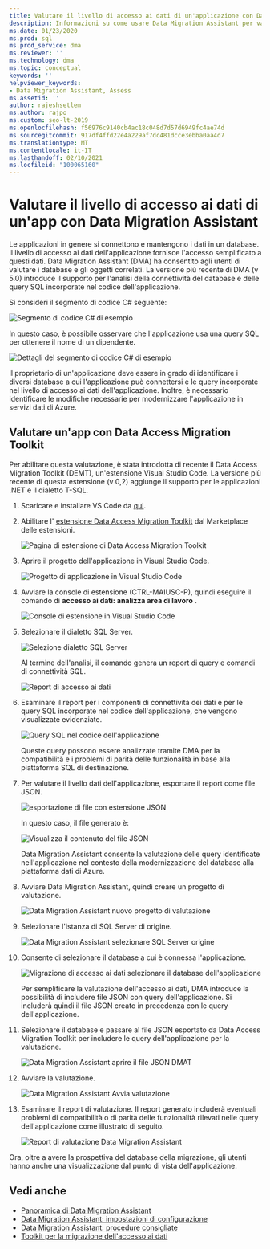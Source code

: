 ```yaml
---
title: Valutare il livello di accesso ai dati di un'applicazione con Data Migration Assistant
description: Informazioni su come usare Data Migration Assistant per valutare il livello di accesso ai dati di un'applicazione.
ms.date: 01/23/2020
ms.prod: sql
ms.prod_service: dma
ms.reviewer: ''
ms.technology: dma
ms.topic: conceptual
keywords: ''
helpviewer_keywords:
- Data Migration Assistant, Assess
ms.assetid: ''
author: rajeshsetlem
ms.author: rajpo
ms.custom: seo-lt-2019
ms.openlocfilehash: f56976c9140cb4ac18c048d7d57d6949fc4ae74d
ms.sourcegitcommit: 917df4ffd22e4a229af7dc481dcce3ebba0aa4d7
ms.translationtype: MT
ms.contentlocale: it-IT
ms.lasthandoff: 02/10/2021
ms.locfileid: "100065160"
---
```

# <a name="assess-an-apps-data-access-layer-with-data-migration-assistant"></a>Valutare il livello di accesso ai dati di un'app con Data Migration Assistant

Le applicazioni in genere si connettono e mantengono i dati in un database. Il livello di accesso ai dati dell'applicazione fornisce l'accesso semplificato a questi dati. Data Migration Assistant (DMA) ha consentito agli utenti di valutare i database e gli oggetti correlati. La versione più recente di DMA (v 5.0) introduce il supporto per l'analisi della connettività del database e delle query SQL incorporate nel codice dell'applicazione.

Si consideri il segmento di codice C# seguente:

![Segmento di codice C# di esempio](../dma/media/dma-assess-app-data-layer/dma-sample-c-sharp-code-segment.png)

In questo caso, è possibile osservare che l'applicazione usa una query SQL per ottenere il nome di un dipendente.

![Dettagli del segmento di codice C# di esempio](../dma/media/dma-assess-app-data-layer/dma-sample-c-sharp-code-detail.png)

Il proprietario di un'applicazione deve essere in grado di identificare i diversi database a cui l'applicazione può connettersi e le query incorporate nel livello di accesso ai dati dell'applicazione. Inoltre, è necessario identificare le modifiche necessarie per modernizzare l'applicazione in servizi dati di Azure.

## <a name="assess-an-app-with-data-access-migration-toolkit"></a>Valutare un'app con Data Access Migration Toolkit

Per abilitare questa valutazione, è stata introdotta di recente il Data Access Migration Toolkit (DEMT), un'estensione Visual Studio Code. La versione più recente di questa estensione (v 0,2) aggiunge il supporto per le applicazioni .NET e il dialetto T-SQL.

1. Scaricare e installare VS Code da [qui](https://code.visualstudio.com/download).
2. Abilitare l' [estensione Data Access Migration Toolkit](https://marketplace.visualstudio.com/items?itemName=ms-databasemigration.data-access-migration-toolkit) dal Marketplace delle estensioni.

   ![Pagina di estensione di Data Access Migration Toolkit](../dma/media/dma-assess-app-data-layer/dma-damt-extension-page.png)

3. Aprire il progetto dell'applicazione in Visual Studio Code.

   ![Progetto di applicazione in Visual Studio Code](../dma/media/dma-assess-app-data-layer/dma-app-project-in-vscode.png)

4. Avviare la console di estensione (CTRL-MAIUSC-P), quindi eseguire il comando di **accesso ai dati: analizza area di lavoro** .

   ![Console di estensione in Visual Studio Code](../dma/media/dma-assess-app-data-layer/dma-vscode-extension-console.png)

5. Selezionare il dialetto SQL Server.

   ![Selezione dialetto SQL Server](../dma/media/dma-assess-app-data-layer/dma-sql-server-dialect.png)

   Al termine dell'analisi, il comando genera un report di query e comandi di connettività SQL.

   ![Report di accesso ai dati](../dma/media/dma-assess-app-data-layer/dma-data-access-report.png)

6. Esaminare il report per i componenti di connettività dei dati e per le query SQL incorporate nel codice dell'applicazione, che vengono visualizzate evidenziate.

   ![Query SQL nel codice dell'applicazione](../dma/media/dma-assess-app-data-layer/dma-sql-queries-in-app-code.png)

   Queste query possono essere analizzate tramite DMA per la compatibilità e i problemi di parità delle funzionalità in base alla piattaforma SQL di destinazione.

7. Per valutare il livello dati dell'applicazione, esportare il report come file JSON.

   ![esportazione di file con estensione JSON](../dma/media/dma-assess-app-data-layer/dma-json-file-export.png)

   In questo caso, il file generato è:

   ![Visualizza il contenuto del file JSON](../dma/media/dma-assess-app-data-layer/dma-json-file-contents.png)

   Data Migration Assistant consente la valutazione delle query identificate nell'applicazione nel contesto della modernizzazione del database alla piattaforma dati di Azure.

8. Avviare Data Migration Assistant, quindi creare un progetto di valutazione.

   ![Data Migration Assistant nuovo progetto di valutazione](../dma/media/dma-assess-app-data-layer/dma-new-assessment-project.png)

9. Selezionare l'istanza di SQL Server di origine.

   ![Data Migration Assistant selezionare SQL Server origine](../dma/media/dma-assess-app-data-layer/dma-select-sql-source.png)

10. Consente di selezionare il database a cui è connessa l'applicazione.

    ![Migrazione di accesso ai dati selezionare il database dell'applicazione](../dma/media/dma-assess-app-data-layer/dma-select-app-database.png)

    Per semplificare la valutazione dell'accesso ai dati, DMA introduce la possibilità di includere file JSON con query dell'applicazione. Si includerà quindi il file JSON creato in precedenza con le query dell'applicazione.

11. Selezionare il database e passare al file JSON esportato da Data Access Migration Toolkit per includere le query dell'applicazione per la valutazione.

    ![Data Migration Assistant aprire il file JSON DMAT](../dma/media/dma-assess-app-data-layer/dma-open-damt-json-file.png)

12. Avviare la valutazione.

    ![Data Migration Assistant Avvia valutazione](../dma/media/dma-assess-app-data-layer/dma-start-assessment.png)

13. Esaminare il report di valutazione. Il report generato includerà eventuali problemi di compatibilità o di parità delle funzionalità rilevati nelle query dell'applicazione come illustrato di seguito.

    ![Report di valutazione Data Migration Assistant](../dma/media/dma-assess-app-data-layer/dma-assessment-report.png)

Ora, oltre a avere la prospettiva del database della migrazione, gli utenti hanno anche una visualizzazione dal punto di vista dell'applicazione.

## <a name="see-also"></a>Vedi anche

* [Panoramica di Data Migration Assistant](../dma/dma-overview.md)
* [Data Migration Assistant: impostazioni di configurazione](../dma/dma-configurationsettings.md)
* [Data Migration Assistant: procedure consigliate](../dma/dma-bestpractices.md)
* [Toolkit per la migrazione dell'accesso ai dati](https://marketplace.visualstudio.com/items?itemName=ms-databasemigration.data-access-migration-toolkit)